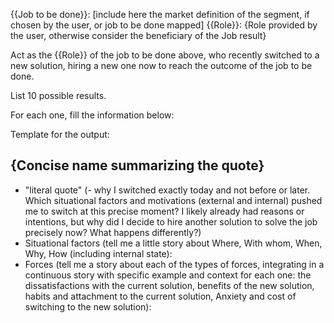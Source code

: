 {{Job to be done}}: [include here the market definition of the segment, if chosen by the user, or job to be done mapped] 
{{Role}}: {Role provided by the user, otherwise consider the beneficiary of the Job result}

Act as the {{Role}} of the job to be done above, who recently switched to a new solution, hiring a new one now to reach the outcome of the job to be done. 

List 10 possible results.

For each one, fill the information below:

Template for the output:
## {Concise name summarizing the quote}
- "literal quote" (- why I switched exactly today and not before or later. Which situational factors and motivations (external and internal) pushed me to switch at this precise moment? I likely already had reasons or intentions, but why did I decide to hire another solution to solve the job precisely now? What happens differently?)
- Situational factors (tell me a little story about Where, With whom, When, Why, How (including internal state):
- Forces (tell me a story about each of the types of forces, integrating in a continuous story with specific example and context for each one: the dissatisfactions with the current solution, benefits of the new solution, habits and attachment to the current solution, Anxiety and cost of switching to the new solution):
